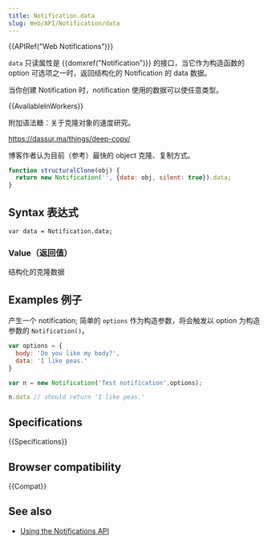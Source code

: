 ```yaml
---
title: Notification.data
slug: Web/API/Notification/data
---
```


{{APIRef("Web Notifications")}}

`data` 只读属性是 {{domxref("Notification")}} 的接口，当它作为构造函数的 option 可选项之一时，返回结构化的 Notification 的 data 数据。

当你创建 Notification 时，notification 使用的数据可以使任意类型。

{{AvailableInWorkers}}

附加语法糖：关于克隆对象的速度研究。

<https://dassur.ma/things/deep-copy/>

博客作者认为目前（参考）最快的 object 克隆、复制方式。

```js
function structuralClone(obj) {
  return new Notification('', {data: obj, silent: true}).data;
}
```

## Syntax 表达式

```
var data = Notification.data;
```

### Value（返回值）

结构化的克隆数据

## Examples 例子

产生一个 notification; 简单的 `options` 作为构造参数，将会触发以 option 为构造参数的 `Notification()`。

```js
var options = {
  body: 'Do you like my body?',
  data: 'I like peas.'
}

var n = new Notification('Test notification',options);

n.data // should return 'I like peas.'
```

## Specifications

{{Specifications}}

## Browser compatibility

{{Compat}}

## See also

- [Using the Notifications API](/zh-CN/docs/Web/API/Notifications_API/Using_the_Notifications_API)
